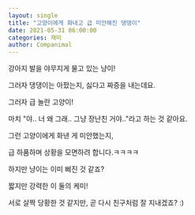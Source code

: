 ```yaml
---
layout: single
title: "고양이에게 화내고 급 미안해진 댕댕이"
date: 2021-05-31 06:00:00
categories: 재미
author: Companimal
---
```


강아지 발을 야무지게 물고 있는 냥이!

그러자 댕댕이는 아팠는지, 싫다고 짜증을 내는데요.

그러자 급 놀란 고양이!

마치 "야.. 너 왜 그래.. 그냥 장난친 거야.."라고 하는 것 같아요.

그런 고양이에게 화낸 게 미안했는지,

급 하품하며 상황을 모면하려 합니다.ㅋㅋㅋㅋ

하지만 냥이는 이미 삐진 것 같죠?

짧지만 강력한 이 둘의 케미!

서로 살짝 당황한 것 같지만, 곧 다시 친구처럼 잘 지내겠죠? :)
